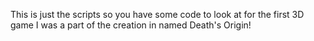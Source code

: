 This is just the scripts so you have some code to look at for the first 3D game I was a part of the creation in named Death's Origin!
